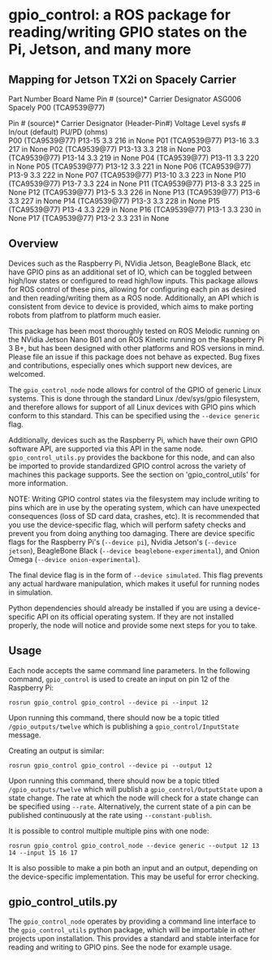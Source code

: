 # gpio\_control: a ROS package for reading/writing GPIO states on the Pi, Jetson, and many more

## Mapping for Jetson TX2i on Spacely Carrier
Part Number	Board   Name	Pin # (source)*	Carrier Designator
ASG006	    Spacely	P00     (TCA9539@77)

Pin # (source)*	    Carrier Designator (Header-Pin#)	Voltage Level	sysfs #	    In/out (default)	PU/PD (ohms)	
P00 (TCA9539@77)	P13-15	                            3.3	            216	        in	                None
P01 (TCA9539@77)	P13-16	                            3.3	            217	        in	                None
P02 (TCA9539@77)	P13-13	                            3.3	            218	        in	                None
P03 (TCA9539@77)	P13-14	                            3.3	            219	        in	                None
P04 (TCA9539@77)	P13-11	                            3.3	            220	        in	                None
P05 (TCA9539@77)	P13-12	                            3.3	            221	        in		            None
P06 (TCA9539@77)	P13-9	                            3.3	            222	        in	                None
P07 (TCA9539@77)	P13-10	                            3.3	            223	        in		            None
P10 (TCA9539@77)	P13-7	                            3.3	            224	        in		            None
P11 (TCA9539@77)	P13-8	                            3.3	            225	        in		            None
P12 (TCA9539@77)	P13-5	                            3.3	            226	        in		            None
P13 (TCA9539@77)	P13-6	                            3.3	            227	        in		            None
P14 (TCA9539@77)	P13-3	                            3.3	            228	        in		            None
P15 (TCA9539@77)	P13-4	                            3.3	            229	        in		            None
P16 (TCA9539@77)	P13-1	                            3.3	            230	        in		            None
P17 (TCA9539@77)	P13-2	                            3.3	            231	        in		            None

## Overview
Devices such as the Raspberry Pi, NVidia Jetson, BeagleBone Black, etc have GPIO pins as an additional set of IO,
which can be toggled between high/low states or configured to read high/low inputs. This package allows for
ROS control of these pins, allowing for configuring each pin as desired and then reading/writing
them as a ROS node. Additionally, an API which is consistent from device to device is provided,
which aims to make porting robots from platfrom to platform much easier.

This package has been most thoroughly tested on ROS Melodic running on the NVidia Jetson Nano B01
and on ROS Kinetic running on the Raspberry Pi 3 B+, but has been designed with other platforms and
ROS versions in mind. Please file an issue if this package does not behave as expected. Bug fixes 
and contributions, especially ones which support new devices, are welcomed.

The `gpio_control_node` node allows for control of the GPIO of generic Linux systems. This is done
through the standard Linux /dev/sys/gpio filesystem, and therefore allows for support of all
Linux devices with GPIO pins which conform to this standard. This can be specified using the
`--device generic` flag.

Additionally, devices such as the Raspberry Pi, which have their own GPIO software API, are
supported via this API in the same node. `gpio_control_utils.py` provides the backbone for this
node, and can also be imported to provide standardized GPIO control across the variety of
machines this package supports. See the section on 'gpio_control_utils' for more information.

NOTE: Writing GPIO control states via the filesystem may include writing to pins which are in use
by the operating system, which can have unexpected consequences (loss of SD card data, crashes, etc).
It is recommended that you use the device-specific flag, which will perform safety checks and prevent
you from doing anything too damaging. There are device specific flags for the Raspberry Pi's (`--device pi`),
Nvidia Jetson's (`--device jetson`), BeagleBone Black (`--device beaglebone-experimental`),
and Onion Omega (`--device onion-experimental`).

The final device flag is in the form of `--device simulated`. This flag prevents any actual hardware
manipulation, which makes it useful for running nodes in simulation. 

Python dependencies should already be installed if you are using a device-specific API on its
official operating system. If they are not installed properly, the node will notice and provide
some next steps for you to take.

## Usage
Each node accepts the same command line parameters. In the following command, `gpio_control` is used
to create an input on pin 12 of the Raspberry Pi:

```
rosrun gpio_control gpio_control --device pi --input 12
```

Upon running this command, there should now be a topic titled `/gpio_outputs/twelve` which
is publishing a `gpio_control/InputState` message.

Creating an output is similar:
```
rosrun gpio_control gpio_control --device pi --output 12
```

Upon running this command, there should now be a topic titled `/gpio_outputs/twelve`
which will publish a `gpio_control/OutputState` upon a state change. The rate at which
the node will check for a state change can be specified using `--rate`. Alternatively,
the current state of a pin can be published continuously at the rate using `--constant-publish`.

It is possible to control multiple multiple pins with one node:
```
rosrun gpio_control gpio_control_node --device generic --output 12 13 14 --input 15 16 17
```

It is also possible to make a pin both an input and an output, depending on the device-specific
implementation. This may be useful for error checking.

## gpio_control_utils.py
The `gpio_control_node` operates by providing a command line interface to the `gpio_control_utils`
python package, which will be importable in other projects upon installation. This provides a
standard and stable interface for reading and writing to GPIO pins. See the node for example
usage.
